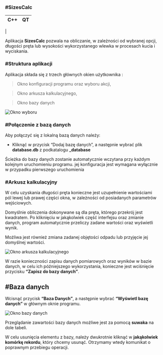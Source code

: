 ### #SizesCalc
| C++ | QT |
|--|--|
|

Aplikacja **SizesCalc** pozwala na obliczanie, w zależności od wybranej opcji, długości pręta lub wysokości wykorzystanego wlewka w procesach kucia i wyciskania. 


### #Struktura aplikacji
Aplikacja składa się z trzech głównych okien użytkownika :
> Okno konfiguracji programu oraz wyboru akcji, 

> Okno arkusza kalkulacyjnego, 

> Okno bazy danych


![Okno wyboru](https://lh3.googleusercontent.com/zC6-iRCg85XK19a1iIvMKlX09tLxY12vj-9Dhzu4kFPlLNjd7ZaQecrDZGwMyU8bll8PVJz2a8Sjof2uvvuY=w1366-h657)


### #Połączenie z bazą danych
Aby połączyć się z lokalną bazą danych należy:
-  Kliknąć w przycisk “Dodaj bazę danych”, a następnie wybrać plik **database.db** z podkatalogu **_database**

Ścieżka do bazy danych zostanie automatycznie wczytana przy każdym kolejnym uruchomieniu programu. jej konfiguracja jest wymagana wyłącznie w przypadku pierwszego uruchomienia 
	
### #Arkusz kalkulacyjny
W celu uzyskania długości pręta konieczne jest uzupełnienie wartościami pól lewej lub prawej części okna, w zależności od posiadanych parametrów wejściowych.

 Domyślnie obliczenia dokonywane są dla pręta, którego przekrój jest kwadratem. Po kliknięciu w jakąkolwiek część interfejsu oraz zmianie danych, program automatycznie przeliczy zadane wartości oraz wyświetli wynik. 
 
Możliwa jest również zmiana zadanej objętości odpadu lub przyjęcie jej domyślnej wartości. 

![Okno arkusza kalkulacyjnego](https://lh3.googleusercontent.com/FbJGDzL1SBMnTBSKNhq4_j4Cjb0KSsVogiOjzdVOU9ZroTpIYLrdbUdB_yBan6jXqF9dLsaGgPV7NzD6nz31=w1366-h657-rw)

W razie konieczności zapisu danych pomiarowych oraz wyników w bazie danych, w celu ich późniejszego wykorzystania, konieczne jest wciśnięcie przycisku **“Zapisz do bazy danych”**.

## #Baza danych

 Wcisnąć przycisk **“Baza Danych”**, a następnie wybrać **“Wyświetl bazę danych”** w głównym oknie programu.
 
![Okno bazy danych](https://ibb.co/TgDkqsv)

Przeglądanie zawartości bazy danych możliwe jest za pomocą **suwaka** na dole tabeli.

 W celu usunięcia elementu z bazy, należy dwukrotnie kliknąć w **jakąkolwiek komórkę rekordu**, który chcemy usunąć. Otrzymamy wtedy komunikat o poprawnym przebiegu operacji.
